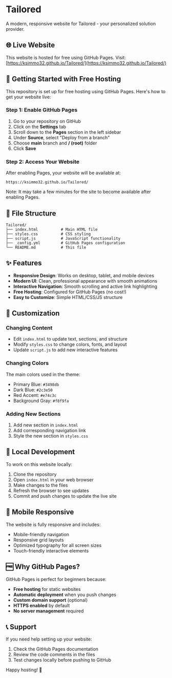 # Tailored

A modern, responsive website for Tailored - your personalized solution provider.

## 🌐 Live Website

This website is hosted for free using GitHub Pages. Visit: [https://ksimmo32.github.io/Tailored/](https://ksimmo32.github.io/Tailored/)

## 🚀 Getting Started with Free Hosting

This repository is set up for free hosting using GitHub Pages. Here's how to get your website live:

### Step 1: Enable GitHub Pages
1. Go to your repository on GitHub
2. Click on the **Settings** tab
3. Scroll down to the **Pages** section in the left sidebar
4. Under **Source**, select "Deploy from a branch"
5. Choose **main** branch and **/ (root)** folder
6. Click **Save**

### Step 2: Access Your Website
After enabling Pages, your website will be available at:
```
https://ksimmo32.github.io/Tailored/
```

Note: It may take a few minutes for the site to become available after enabling Pages.

## 📁 File Structure

```
Tailored/
├── index.html          # Main HTML file
├── styles.css          # CSS styling
├── script.js           # JavaScript functionality
├── _config.yml         # GitHub Pages configuration
└── README.md           # This file
```

## ✨ Features

- **Responsive Design**: Works on desktop, tablet, and mobile devices
- **Modern UI**: Clean, professional appearance with smooth animations
- **Interactive Navigation**: Smooth scrolling and active link highlighting
- **Free Hosting**: Configured for GitHub Pages (no cost!)
- **Easy to Customize**: Simple HTML/CSS/JS structure

## 🎨 Customization

### Changing Content
- Edit `index.html` to update text, sections, and structure
- Modify `styles.css` to change colors, fonts, and layout
- Update `script.js` to add new interactive features

### Changing Colors
The main colors used in the theme:
- Primary Blue: `#3498db`
- Dark Blue: `#2c3e50`
- Red Accent: `#e74c3c`
- Background Gray: `#f8f9fa`

### Adding New Sections
1. Add new section in `index.html`
2. Add corresponding navigation link
3. Style the new section in `styles.css`

## 🔧 Local Development

To work on this website locally:

1. Clone the repository
2. Open `index.html` in your web browser
3. Make changes to the files
4. Refresh the browser to see updates
5. Commit and push changes to update the live site

## 📱 Mobile Responsive

The website is fully responsive and includes:
- Mobile-friendly navigation
- Responsive grid layouts
- Optimized typography for all screen sizes
- Touch-friendly interactive elements

## 🆓 Why GitHub Pages?

GitHub Pages is perfect for beginners because:
- **Free hosting** for static websites
- **Automatic deployment** when you push changes
- **Custom domain support** (optional)
- **HTTPS enabled** by default
- **No server management** required

## 📞 Support

If you need help setting up your website:
1. Check the GitHub Pages documentation
2. Review the code comments in the files
3. Test changes locally before pushing to GitHub

Happy hosting! 🎉